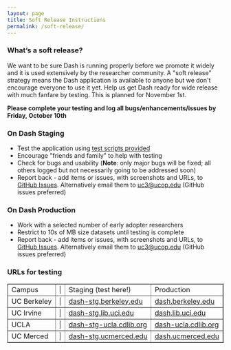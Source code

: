 ```yaml
---
layout: page
title: Soft Release Instructions
permalink: /soft-release/
---
```


### What’s a soft release?

We want to be sure Dash is running properly before we promote it widely and it is used extensively by the researcher community. A "soft release" strategy means the Dash application is available to anyone but we don't encourage everyone to use it yet. Help us get Dash ready for wide release with much fanfare by testing. This is planned for November 1st.

**Please complete your testing and log all bugs/enhancements/issues by Friday, October 10th**

### On Dash Staging

* Test the application using [test scripts provided](https://docs.google.com/document/d/1ijZZiqtMtdJnfQd8MH6Qmq4BBr4njiYInVYJzYu5eSc/edit) 
* Encourage "friends and family" to help with testing
* Check for bugs and usability (**Note**: only major bugs will be fixed; all others logged but not necessarily going to be addressed soon)
* Report back - add items or issues, with screenshots and URLs, to [GitHub Issues](http://github.com/CDLUC3/dash/issues). Alternatively email them to uc3@ucop.edu (GitHub issues preferred)

### On Dash Production

* Work with a selected number of early adopter researchers
* Restrict to 10s of MB size datasets until testing is complete
* Report back - add items or issues, with screenshots and URLs, to [GitHub Issues](http://github.com/CDLUC3/dash/issues). Alternatively email them to uc3@ucop.edu (GitHub issues preferred)

### URLs for testing

<table border="1">																	
<tr>	<td> 	Campus	</td>	<td> 	|	</td>	<td> 		Staging (test here!)		</td>	<td> 		Production		</td>	</tr>
<tr>	<td> 	 UC Berkeley 	</td>	<td> 	|	</td>	<td> 	<a href="	http://dash-stg.berkeley.edu">dash-stg.berkeley.edu	</a>	</td>	<td> 	<a href="	http://dash.berkeley.edu">dash.berkeley.edu	</a>	</td>	</tr>
<tr>	<td> 	 UC Irvine 	</td>	<td> 	|	</td>	<td> 	<a href="	http://dash-stg.lib.uci.edu">dash-stg.lib.uci.edu	</a>	</td>	<td> 	<a href="	http://dash.lib.uci.edu">dash.lib.uci.edu	</a>	</td>	</tr>
<tr>	<td> 	 UCLA 	</td>	<td> 	|	</td>	<td> 	<a href="	http://dash-ucla-stg.cdlib.org">dash-stg-ucla.cdlib.org	</a>	</td>	<td> 	<a href="	http://dash-ucla.cdlib.org">dash-ucla.cdlib.org	</a>	</td>	</tr>
<tr>	<td> 	 UC Merced 	</td>	<td> 	|	</td>	<td> 	<a href="	http://dash-stg.ucmerced.edu">dash-stg.ucmerced.edu	</a>	</td>	<td> 	<a href="	http://dash.ucmerced.edu">dash.ucmerced.edu	</a>	</td>	</tr>
</table>																									

